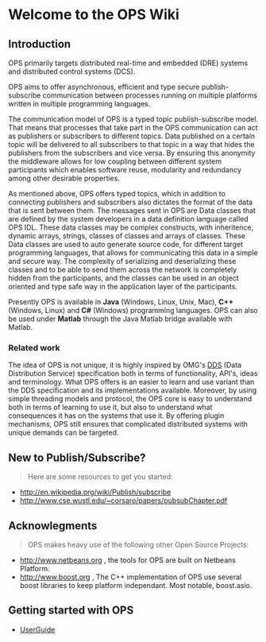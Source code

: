 # Welcome to the OPS Wiki #

## Introduction ##

OPS primarily targets distributed real-time and embedded (DRE) systems and distributed control systems (DCS).

OPS aims to offer asynchronous, efficient and type secure publish-subscribe communication between processes running on multiple platforms written in multiple programming languages.

The communication model of OPS is a typed topic publish-subscribe model. That means that processes that take part in the OPS communication can act as publishers or subscribers to different topics. Data published on a certain topic will be delivered to all subscribers to that topic in a way that hides the publishers from the subscribers and vice versa. By ensuring this anonymity the middleware allows for low coupling between different system participants which enables software reuse, modularity and redundancy among other desirable properties.

As mentioned above, OPS offers typed topics, which in addition to connecting publishers and subscribers also dictates the format of the data that is sent between them. The messages sent in OPS are Data classes that are defined by the system developers in a data definition language called OPS IDL. These data classes may be complex constructs, with inheritence, dynamic arrays, strings, classes of classes and arrays of classes. These Data classes are used to auto generate source code, for different target programming languages, that allows for communicating this data in a simple and secure way. The complexity of serializing and deserializing these classes and to be able to send them across the network is completely hidden from the participants, and the classes can be used in an object oriented and type safe way in the application layer of the participants.

Presently OPS is available in **Java** (Windows, Linux, Unix, Mac), **C++** (Windows, Linux) and **C#** (Windows) programming languages. OPS can also be used under **Matlab** through the Java Matlab bridge available with Matlab.

### Related work ###
The idea of OPS is not unique, it is highly inspired by OMG's [DDS](http://portals.omg.org/dds) (Data Distribution Service) specification both in terms of functionality, API's, ideas and terminology. What OPS offers is an easier to learn and use variant than the DDS specification and its implementations available. Moreover, by using simple threading models and protocol, the OPS core is easy to understand both in terms of learning to use it, but also to understand what consequences it has on the systems that use it. By offering plugin mechanisms, OPS still ensures that complicated distributed systems with unique demands can be targeted.


## New to Publish/Subscribe? ##
> Here are some resources to get you started:
  * http://en.wikipedia.org/wiki/Publish/subscribe
  * http://www.cse.wustl.edu/~corsaro/papers/pubsubChapter.pdf

## Acknowlegments ##
> OPS makes heavy use of the following other Open Source Projects:
  * http://www.netbeans.org , the tools for OPS are built on Netbeans Platform.
  * http://www.boost.org , The C++ implementation of OPS use several boost libraries to keep platform independant. Most notable, boost.asio.

## Getting started with OPS ##
  * [UserGuide](UserGuide.md)
